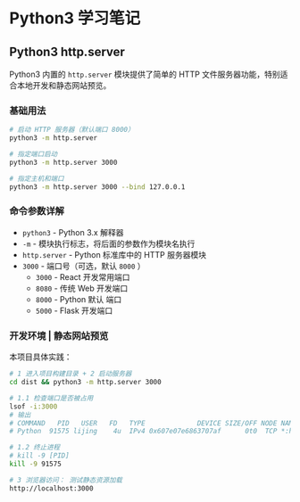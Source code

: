 # Python3 学习笔记

## Python3 http.server
<!-- 2025/07/12 -->
Python3 内置的 `http.server` 模块提供了简单的 HTTP 文件服务器功能，特别适合本地开发和静态网站预览。

### 基础用法
```bash
# 启动 HTTP 服务器（默认端口 8000）
python3 -m http.server

# 指定端口启动
python3 -m http.server 3000

# 指定主机和端口
python3 -m http.server 3000 --bind 127.0.0.1
```

### 命令参数详解
- `python3` - Python 3.x 解释器
- `-m` - 模块执行标志，将后面的参数作为模块名执行
- `http.server` - Python 标准库中的 HTTP 服务器模块
- `3000` - 端口号（可选，默认 `8000` ）
  - `3000` - React 开发常用端口
  - `8080` - 传统 Web 开发端口
  - `8000` - Python 默认 端口
  - `5000` - Flask 开发端口


### 开发环境 | 静态网站预览
本项目具体实践：
```bash
# 1 进入项目构建目录 + 2 启动服务器
cd dist && python3 -m http.server 3000

# 1.1 检查端口是否被占用
lsof -i:3000
# 输出
# COMMAND   PID   USER   FD   TYPE             DEVICE SIZE/OFF NODE NAME
# Python  91575 lijing    4u  IPv4 0x607e07e6863707af      0t0  TCP *:hbci (LISTEN)

# 1.2 终止进程
# kill -9 [PID]
kill -9 91575

# 3 浏览器访问： 测试静态资源加载
http://localhost:3000
```
